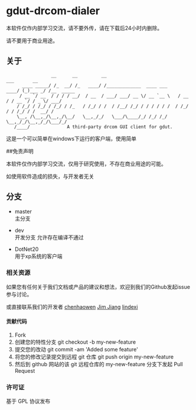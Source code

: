 # gdut-drcom-dialer

本软件仅作内部学习交流，请不要外传，请在下载后24小时内删除。

请不要用于商业用途。

## 关于
                     __      __         __                                 ___       __
          ____ _____/ /_  __/ /_   ____/ /_____________  ____ ___     ____/ (_)___ _/ /__  _____
         / __ `/ __  / / / / __/  / __  / ___/ ___/ __ \/ __ `__ \   / __  / / __ `/ / _ \/ ___/
        / /_/ / /_/ / /_/ / /_   / /_/ / /  / /__/ /_/ / / / / / /  / /_/ / / /_/ / /  __/ /
        \__, /\__,_/\__,_/\__/   \__,_/_/   \___/\____/_/ /_/ /_/   \__,_/_/\__,_/_/\___/_/
       /____/              A third-party drcom GUI client for gdut.
                   
这是一个可以简单在windows下运行的客户端，使用简单

##免责声明

本软件仅作内部学习交流，仅用于研究使用，不存在商业用途的可能。

如使用软件造成的损失，与开发者无关

## 分支

 - master  
 主分支

 - dev  
 开发分支 允许存在编译不通过

 - DotNet20  
 用于xp系统的客户端



### 相关资源

如果您有任何关于我们文档或产品的建议和想法，欢迎到我们的Github发起issue参与讨论。

或直接联系我们的开发者 [chenhaowen](mailto:chenhaowen01@qq.com) [Jim Jiang](mailto:jim@lotlab.org) [lindexi](mailto:lindexi_gd@163.com)


#### 贡献代码

1. Fork
2. 创建您的特性分支 git checkout -b my-new-feature
3. 提交您的改动 git commit -am 'Added some feature'
4. 将您的修改记录提交到远程 git 仓库 git push origin my-new-feature
5. 然后到 github 网站的该 git 远程仓库的 my-new-feature 分支下发起 Pull Request

### 许可证

基于 GPL 协议发布

